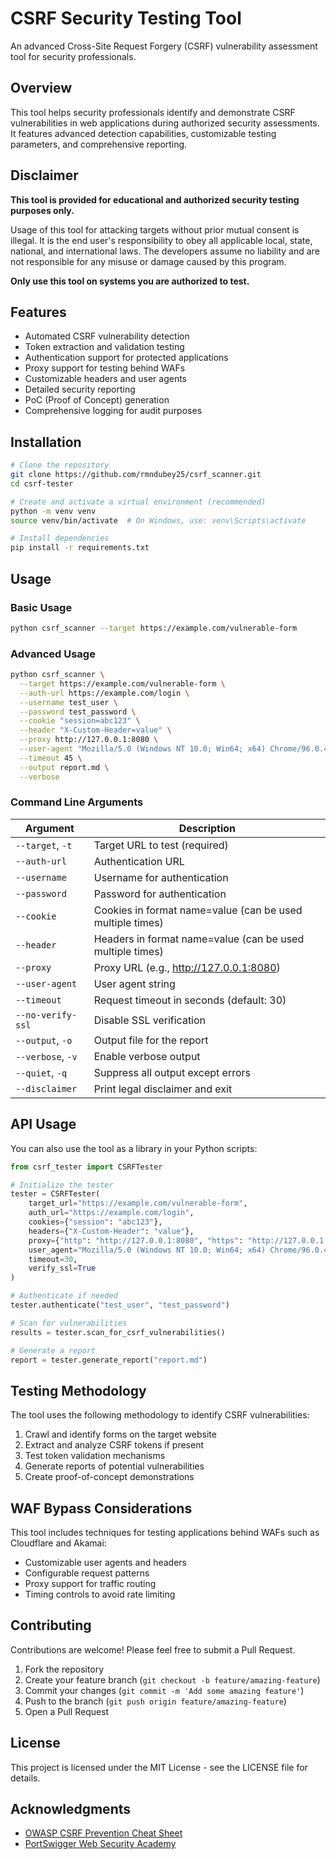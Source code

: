 # CSRF Security Testing Tool

An advanced Cross-Site Request Forgery (CSRF) vulnerability assessment tool for security professionals.

## Overview

This tool helps security professionals identify and demonstrate CSRF vulnerabilities in web applications during authorized security assessments. It features advanced detection capabilities, customizable testing parameters, and comprehensive reporting.

## Disclaimer

**This tool is provided for educational and authorized security testing purposes only.**

Usage of this tool for attacking targets without prior mutual consent is illegal. It is the end user's responsibility to obey all applicable local, state, national, and international laws. The developers assume no liability and are not responsible for any misuse or damage caused by this program.

**Only use this tool on systems you are authorized to test.**

## Features

- Automated CSRF vulnerability detection
- Token extraction and validation testing
- Authentication support for protected applications
- Proxy support for testing behind WAFs
- Customizable headers and user agents
- Detailed security reporting
- PoC (Proof of Concept) generation
- Comprehensive logging for audit purposes

## Installation

```bash
# Clone the repository
git clone https://github.com/rmndubey25/csrf_scanner.git
cd csrf-tester

# Create and activate a virtual environment (recommended)
python -m venv venv
source venv/bin/activate  # On Windows, use: venv\Scripts\activate

# Install dependencies
pip install -r requirements.txt
```

## Usage

### Basic Usage

```bash
python csrf_scanner --target https://example.com/vulnerable-form
```

### Advanced Usage

```bash
python csrf_scanner \
  --target https://example.com/vulnerable-form \
  --auth-url https://example.com/login \
  --username test_user \
  --password test_password \
  --cookie "session=abc123" \
  --header "X-Custom-Header=value" \
  --proxy http://127.0.0.1:8080 \
  --user-agent "Mozilla/5.0 (Windows NT 10.0; Win64; x64) Chrome/96.0.4664.110" \
  --timeout 45 \
  --output report.md \
  --verbose
```

### Command Line Arguments

| Argument | Description |
|----------|-------------|
| `--target`, `-t` | Target URL to test (required) |
| `--auth-url` | Authentication URL |
| `--username` | Username for authentication |
| `--password` | Password for authentication |
| `--cookie` | Cookies in format name=value (can be used multiple times) |
| `--header` | Headers in format name=value (can be used multiple times) |
| `--proxy` | Proxy URL (e.g., http://127.0.0.1:8080) |
| `--user-agent` | User agent string |
| `--timeout` | Request timeout in seconds (default: 30) |
| `--no-verify-ssl` | Disable SSL verification |
| `--output`, `-o` | Output file for the report |
| `--verbose`, `-v` | Enable verbose output |
| `--quiet`, `-q` | Suppress all output except errors |
| `--disclaimer` | Print legal disclaimer and exit |

## API Usage

You can also use the tool as a library in your Python scripts:

```python
from csrf_tester import CSRFTester

# Initialize the tester
tester = CSRFTester(
    target_url="https://example.com/vulnerable-form",
    auth_url="https://example.com/login",
    cookies={"session": "abc123"},
    headers={"X-Custom-Header": "value"},
    proxy={"http": "http://127.0.0.1:8080", "https": "http://127.0.0.1:8080"},
    user_agent="Mozilla/5.0 (Windows NT 10.0; Win64; x64) Chrome/96.0.4664.110",
    timeout=30,
    verify_ssl=True
)

# Authenticate if needed
tester.authenticate("test_user", "test_password")

# Scan for vulnerabilities
results = tester.scan_for_csrf_vulnerabilities()

# Generate a report
report = tester.generate_report("report.md")
```

## Testing Methodology

The tool uses the following methodology to identify CSRF vulnerabilities:

1. Crawl and identify forms on the target website
2. Extract and analyze CSRF tokens if present
3. Test token validation mechanisms
4. Generate reports of potential vulnerabilities
5. Create proof-of-concept demonstrations

## WAF Bypass Considerations

This tool includes techniques for testing applications behind WAFs such as Cloudflare and Akamai:

- Customizable user agents and headers
- Configurable request patterns
- Proxy support for traffic routing
- Timing controls to avoid rate limiting

## Contributing

Contributions are welcome! Please feel free to submit a Pull Request.

1. Fork the repository
2. Create your feature branch (`git checkout -b feature/amazing-feature`)
3. Commit your changes (`git commit -m 'Add some amazing feature'`)
4. Push to the branch (`git push origin feature/amazing-feature`)
5. Open a Pull Request

## License

This project is licensed under the MIT License - see the LICENSE file for details.

## Acknowledgments

- [OWASP CSRF Prevention Cheat Sheet](https://cheatsheetseries.owasp.org/cheatsheets/Cross-Site_Request_Forgery_Prevention_Cheat_Sheet.html)
- [PortSwigger Web Security Academy](https://portswigger.net/web-security/csrf)
